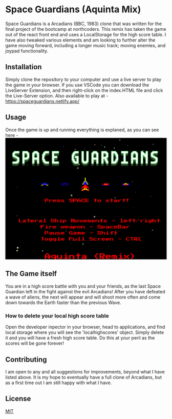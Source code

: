 # Space Guardians (Aquinta Mix)

Space Guardians is a Arcadians (BBC, 1983) clone that was written for the final project of the bootcamp at northcoders. 
This remix has taken the game out of the react front end and uses a LocalStorage for the high score table. 
I have also tweaked various elements and am looking to further alter the game moving forward, including a longer music track; moving enemies, and joypad functionality.

## Installation 

Simply clone the repository to your computer and use a live server to play the game in your browser. If you use VSCode you can download the LiveServer Extension, and then right-click on the index.HTML file and click the Live-Server option. 
Also available to play at - https://spaceguardians.netlify.app/

## Usage

Once the game is up and running everything is explaned, as you can see here - 
![screenshot1](/src/assets/screenshot1.png?raw=true "Screenshot 1")

## The Game itself

You are in a high score battle with you and your friends, as the last Space Guardian left in the fight against the evil Arcadians! 
After you have defeated a wave of aliens, the next will appear and will shoot more often and come down towards the Earth faster than the previous Wave. 

### How to delete your local high score table

Open the developer inpector in your browser, head to applications, and find local storage where you will see the 'localhighscores' object. Simply delete it and you will have a fresh high score table. Do this at your peril as the scores will be gone forever!

## Contributing

I am open to any and all suggestions for improvements, beyond what I have listed above. It is my hope to eventually have a full clone of Arcadians, but as a first time out I am still happy with what I have. 

## License

[MIT](https://choosealicense.com/licenses/mit/)